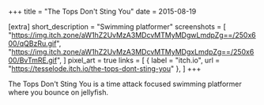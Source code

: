 +++
title = "The Tops Don't Sting You"
date = 2015-08-19

[extra]
short_description = "Swimming platformer"
screenshots = [
	"https://img.itch.zone/aW1hZ2UvMzA3MDcvMTMyMDgwLmdpZg==/250x600/qQBzRu.gif",
	"https://img.itch.zone/aW1hZ2UvMzA3MDcvMTMyMDgxLmdpZg==/250x600/BvTmRE.gif",
]
pixel_art = true
links = [
	{ label = "itch.io", url = "https://tesselode.itch.io/the-tops-dont-sting-you" },
]
+++

The Tops Don't Sting You is a time attack focused swimming platformer where you bounce on jellyfish.
